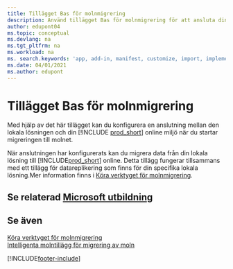 ```yaml
---
title: Tillägget Bas för molnmigrering
description: Använd tillägget Bas för molnmigrering för att ansluta din lokala lösning med Business Central online.
author: edupont04
ms.topic: conceptual
ms.devlang: na
ms.tgt_pltfrm: na
ms.workload: na
ms. search.keywords: 'app, add-in, manifest, customize, import, implement'
ms.date: 04/01/2021
ms.author: edupont
---
```


# <a name="cloud-migration-base-extension"></a>Tillägget Bas för molnmigrering

Med hjälp av det här tillägget kan du konfigurera en anslutning mellan den lokala lösningen och din [!INCLUDE [prod_short](includes/prod_short.md)] online miljö när du startar migreringen till molnet.  

När anslutningen har konfigurerats kan du migrera data från din lokala lösning till [!INCLUDE[prod_short](includes/prod_short.md)] online. Detta tillägg fungerar tillsammans med ett tillägg för datareplikering som finns för din specifika lokala lösning.Mer information finns i [Köra verktyget för molnmigrering](/dynamics365/business-central/dev-itpro/administration/migration-tool).  

## <a name="see-related-microsoft-training"></a>Se relaterad [Microsoft utbildning](/training/modules/connect-intelligent-cloud-dynamics-365-business-central/)

## <a name="see-also"></a>Se även

[Köra verktyget för molnmigrering](/dynamics365/business-central/dev-itpro/administration/migration-tool)  
[Intelligenta molntillägg för migrering av moln](ui-extensions-data-replication.md)  


[!INCLUDE[footer-include](includes/footer-banner.md)]
